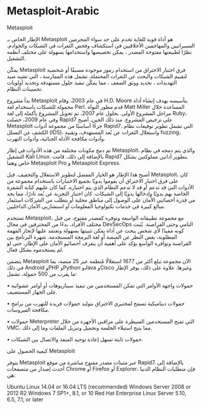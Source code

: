 # Metasploit-Arabic


Metasploit

الإطار الخاص بـ Metasploit هو أداة قوية للغاية تخدم على حد سواء المجرمين السيبرانيين والمهاجمين الأخلاقيين في استكشاف وفحص الثغرات في الشبكات والخوادم. نظرًا لطبيعتها مفتوحة المصدر ، يمكن تخصيصها واستخدامها بسهولة على مختلف أنظمة التشغيل.

يمكّن Metasploit فرق اختبار الاختراق من استخدام رموز موجودة مسبقًا أو شخصية لتقييم الشبكات والبحث عن الثغرات المحتملة. تشمل هذه الممارسة ، التي تشبه صيد التهديدات ، تحديد ووثق الضعف ، مما يمكّن تنفيذ حلول مستهدفة وتحديد أولويات تحسينات النظام.

بدأ مشروع Metasploit في عام 2003، وقام H.D. Moore بتأسيسه بهدف إنشاء أداة محمولة للشبكات باستخدام لغة Perl. قدم مطور النواة Matt Miller المساعدة خلال مراحل المشروع الأولى. بحلول عام 2007، تم تحويل المشروع بأكمله إلى لغة Ruby، وفي عام 2009، حصلت Rapid7 على ترخيص المشروع. منذ ذلك الحين، أصبح Metasploit جزءًا أساسيًا من مجموعة أدوات Rapid7، التي تشمل تطوير توقيعات نظام الكشف عن التسلل (IDS)، واستغلال الثغرات عن بُعد المستهدف، وتقنية fuzzing، وأدوات مكافحة الأدلة الجنائية، وأدوات التهرب.

تم دمج مكونات مختلفة من هذه الأدوات في إطار Metasploit، والذي يتم دمجه في نظام التشغيل Kali Linux. بالإضافة إلى ذلك، قامت Rapid7 بتطوير أداتين مملوكتين بشكل خاص وهما Metasploit Pro و Metasploit Express.

أصبح هذا الإطار هو الخيار المفضل لتطوير الاستغلال والتخفيف. قبل Metasploit، كان على فرق اختبار الاختراق أن يقوموا يدويًا بجميع الاختبارات باستخدام مجموعة من الأدوات التي قد تدعم أو قد لا تدعم النظام الذي يتم اختباره. كما كان عليهم كتابة الشفرة الخاصة بهم يدويًا وإدخالها يدويًا إلى الشبكات. كان اختبار التجربة عن بُعد نادرًا، مما يحد من قدرة أخصائيي الأمان على الوصول إلى مناطق محلية أو يتطلب من الشركات استثمار مبالغ كبيرة في خدمات تكنولوجيا المعلومات أو استشاريي الأمان الداخليين.




تستخدم Metasploit، مع مجموعة تطبيقاته الواسعة وتوفره كمصدر مفتوح، من قبل مختلف الأفراد، بدءًا من المحترفين في مجال DevSecOps النامي وحتى القراصنة. يُثبت كونه مفيدًا لأي شخص يبحث عن أداة يمكن تثبيتها بسهولة وتعتمد عليها لإنجاز المهمة المطلوبة، بغض النظر عن المنصة أو لغة البرمجة المستخدمة. شهرة البرنامج بين القراصنة وتوافره الواسع يؤكد على أهمية أن يتعرف أخصائيو الأمان على الإطار، حتى لو لم يستخدموه بشكل فعال.

يتضمن Metasploit الآن مجموعة تبلغ أكثر من 1677 استغلالًا مُنظمة عبر 25 منصة، بما في ذلك Android وPHP وPython وJava وCisco وغيرها. علاوة على ذلك، يوفر الإطار ما يقرب من 500 حمولة، تشمل:

•	حمولات واجهة الأوامر التي تمكن المستخدمين من تنفيذ سيناريوهات أو أوامر عشوائية على الجهاز المستضيف.

•	حمولات ديناميكية تسمح لمختبري الاختراق بتوليد حمولات فريدة للتهرب من برامج مكافحة الفيروسات.

•	حمولات Meterpreter التي تمنح المستخدمين السيطرة على مراقبي الأجهزة من خلال VMC، مما يتيح استيلاء الجلسة وتحميل وتنزيل الملفات وما إلى ذلك.

•	حمولات ثابتة تسهل إعادة توجيه المنفذ والاتصال بين الشبكات.

كيفية الحصول على Metasploit

يتوفر Metasploit عبر مثبتات مصدر مفتوح مباشرة من موقع Rapid7. بالإضافة إلى أحدث إصدار من متصفحات Chrome أو Firefox أو Explorer، فإن متطلبات النظام الدنيا هي:


Ubuntu Linux 14.04 or 16.04 LTS (recommended)
Windows Server 2008 or 2012 R2
Windows 7 SP1+, 8.1, or 10
Red Hat Enterprise Linux Server 5.10, 6.5, 7.1, or later


